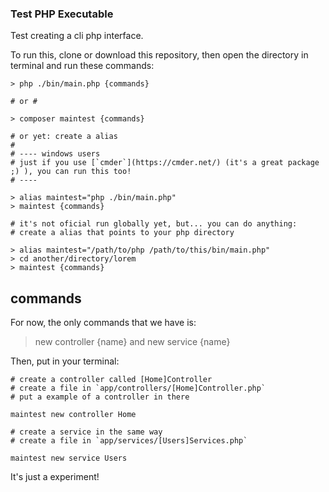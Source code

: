 ### Test PHP Executable

Test creating a cli php interface.

To run this, clone or download this repository, then open the directory in terminal and run these commands:

````
> php ./bin/main.php {commands}

# or #

> composer maintest {commands}

# or yet: create a alias
# 
# ---- windows users
# just if you use [`cmder`](https://cmder.net/) (it's a great package ;) ), you can run this too!
# ----

> alias maintest="php ./bin/main.php"
> maintest {commands}

# it's not oficial run globally yet, but... you can do anything:
# create a alias that points to your php directory

> alias maintest="/path/to/php /path/to/this/bin/main.php"
> cd another/directory/lorem
> maintest {commands}
````

## commands

For now, the only commands that we have is:

> new controller {name} and
> new service {name}

Then, put in your terminal:

````
# create a controller called [Home]Controller
# create a file in `app/controllers/[Home]Controller.php`
# put a example of a controller in there

maintest new controller Home

# create a service in the same way
# create a file in `app/services/[Users]Services.php`

maintest new service Users
````

It's just a experiment!